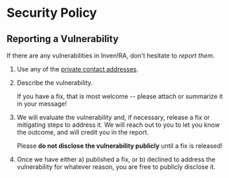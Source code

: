 # Security Policy

## Reporting a Vulnerability

If there are any vulnerabilities in Inven!RA, don't hesitate to _report them_.

1. Use any of the [private contact addresses](https://github.com/goncah).
2. Describe the vulnerability.

   If you have a fix, that is most welcome -- please attach or summarize it in your message!

3. We will evaluate the vulnerability and, if necessary, release a fix or mitigating steps to address it. We will reach out to you to let you know the outcome, and will credit you in the report.

   Please **do not disclose the vulnerability publicly** until a fix is released!

4. Once we have either a) published a fix, or b) declined to address the vulnerability for whatever reason, you are free to publicly disclose it.
